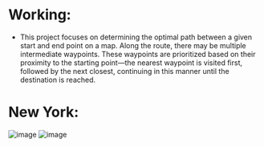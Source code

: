 # Working:
* This project focuses on determining the optimal path between a given start and end point on a map. Along the route, there may be multiple intermediate waypoints. These waypoints are prioritized based on their proximity to the starting point—the nearest waypoint is visited first, followed by the next closest, continuing in this manner until the destination is reached.


# New York: 
![image](https://github.com/user-attachments/assets/85951525-cafe-42b8-af8b-b78e35a8b25f) ![image](https://github.com/user-attachments/assets/53392757-718d-475b-addb-d30068ef9be7)

